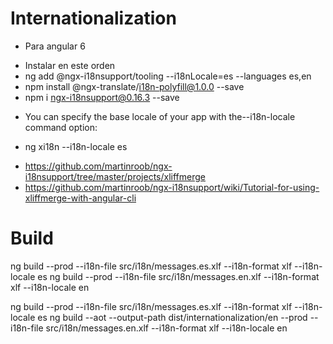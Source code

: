 # Internationalization

* Para angular 6
- Instalar en este orden
- ng add @ngx-i18nsupport/tooling --i18nLocale=es --languages es,en
- npm install @ngx-translate/i18n-polyfill@1.0.0 --save
- npm i ngx-i18nsupport@0.16.3 --save

* You can specify the base locale of your app with the--i18n-locale command option:
- ng xi18n --i18n-locale es

* https://github.com/martinroob/ngx-i18nsupport/tree/master/projects/xliffmerge
* https://github.com/martinroob/ngx-i18nsupport/wiki/Tutorial-for-using-xliffmerge-with-angular-cli


# Build
ng build --prod --i18n-file src/i18n/messages.es.xlf --i18n-format xlf --i18n-locale es
ng build --prod --i18n-file src/i18n/messages.en.xlf --i18n-format xlf --i18n-locale en

ng build --prod --i18n-file src/i18n/messages.es.xlf --i18n-format xlf --i18n-locale es
ng build --aot --output-path dist/internationalization/en --prod --i18n-file src/i18n/messages.en.xlf --i18n-format xlf --i18n-locale en